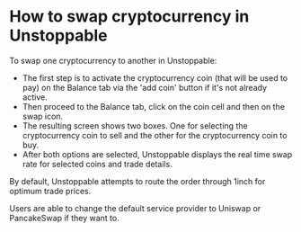 # How to swap cryptocurrency in Unstoppable

To swap one cryptocurrency to another in Unstoppable:

- The first step is to activate the cryptocurrency coin (that will be used to pay) on the Balance tab via the 'add coin' button if it's not already active.
- Then proceed to the Balance tab, click on the coin cell and then on the swap icon.
- The resulting screen shows two boxes. One for selecting the cryptocurrency coin to sell and the other for the cryptocurrency coin to buy.
- After both options are selected, Unstoppable displays the real time swap rate for selected coins and trade details.

By default, Unstoppable attempts to route the order through 1inch for optimum trade prices.

Users are able to change the default service provider to Uniswap or PancakeSwap if they want to.